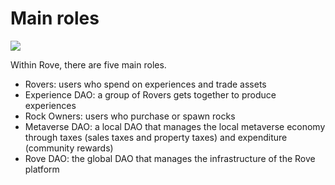 # Main roles

![](https://lh4.googleusercontent.com/Rh0hLdT-pUgd1rEBjgj\_xslpMfan2Ee-SJezLK9UIx2SUsoRzf5nZ8gOcdNIrV8JCdOfmCvySQBD4M5ISRn23Kr0Vdc5emgoYMTRy8xMQKRXDc1HTQfVd5ffSS0Js8uRrKfi-\_BK)

Within Rove, there are five main roles.

* Rovers: users who spend on experiences and trade assets
* Experience DAO: a group of Rovers gets together to produce experiences
* Rock Owners: users who purchase or spawn rocks
* Metaverse DAO: a local DAO that manages the local metaverse economy through taxes (sales taxes and property taxes) and expenditure (community rewards)
* Rove DAO: the global DAO that manages the infrastructure of the Rove platform

